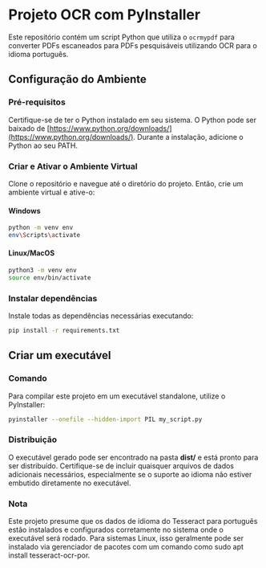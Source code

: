 # Projeto OCR com PyInstaller
Este repositório contém um script Python que utiliza o `ocrmypdf` para converter PDFs escaneados para PDFs pesquisáveis utilizando OCR para o idioma português.

## Configuração do Ambiente
### Pré-requisitos
Certifique-se de ter o Python instalado em seu sistema. O Python pode ser baixado de [https://www.python.org/downloads/](https://www.python.org/downloads/). Durante a instalação, adicione o Python ao seu PATH.

### Criar e Ativar o Ambiente Virtual
Clone o repositório e navegue até o diretório do projeto. Então, crie um ambiente virtual e ative-o:

#### Windows
```bash
python -m venv env
env\Scripts\activate
```

#### Linux/MacOS
```bash
python3 -m venv env
source env/bin/activate
```

### Instalar dependências
Instale todas as dependências necessárias executando:
```bash
pip install -r requirements.txt
```

## Criar um executável
### Comando
Para compilar este projeto em um executável standalone, utilize o PyInstaller:
```bash
pyinstaller --onefile --hidden-import PIL my_script.py
```

### Distribuição
O executável gerado pode ser encontrado na pasta **dist/** e está pronto para ser distribuído. Certifique-se de incluir quaisquer arquivos de dados adicionais necessários, especialmente se o suporte ao idioma não estiver embutido diretamente no executável.

### Nota
Este projeto presume que os dados de idioma do Tesseract para português estão instalados e configurados corretamente no sistema onde o executável será rodado. Para sistemas Linux, isso geralmente pode ser instalado via gerenciador de pacotes com um comando como sudo apt install tesseract-ocr-por.
